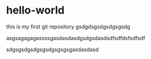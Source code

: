 # hello-world
this is my first git repository
gsdgdsgsdgsdgsgsdg

asgsagagagassssgasdasdasdgsdgsdasdsdfsdfdsfsdfsdf

sdgsgsdgsdgsgsdgsgsgsgasdasdasd